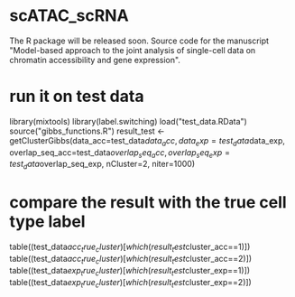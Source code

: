 # scATAC_scRNA
The R package will be released soon. Source code for the manuscript "Model-based approach to the joint analysis of single-cell data on chromatin accessibility and gene expression".

# run it on test data
library(mixtools)
library(label.switching)
load("test_data.RData")
source("gibbs_functions.R")
result_test <- getClusterGibbs(data_acc=test_data$data_acc, data_exp=test_data$data_exp, 
                               overlap_seq_acc=test_data$overlap_seq_acc, overlap_seq_exp=test_data$overlap_seq_exp, 
                               nCluster=2, niter=1000)
                               
# compare the result with the true cell type label
table((test_data$acc_true_cluster)[which(result_test$cluster_acc==1)]) 
table((test_data$acc_true_cluster)[which(result_test$cluster_acc==2)])
table((test_data$exp_true_cluster)[which(result_test$cluster_exp==1)]) 
table((test_data$exp_true_cluster)[which(result_test$cluster_exp==2)])
